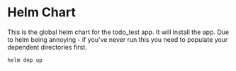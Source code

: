 # Helm Chart

This is the global helm chart for the todo_test app.  It will install the app.  Due to helm being annoying - if you've never run this you need to populate your dependent directories first.

`helm dep up`

